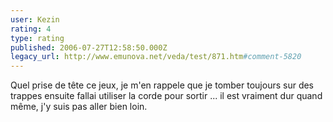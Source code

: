 ```yaml
---
user: Kezin
rating: 4
type: rating
published: 2006-07-27T12:58:50.000Z
legacy_url: http://www.emunova.net/veda/test/871.htm#comment-5820
---
```

Quel prise de tête ce jeux, je m'en rappele que je tomber toujours sur des trappes ensuite fallai utiliser la corde pour sortir ... il est vraiment dur quand même, j'y suis pas aller bien loin.
